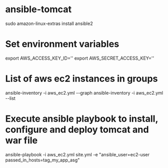 # ansible-tomcat

sudo amazon-linux-extras install ansible2

# Set environment variables
export AWS_ACCESS_KEY_ID='<AWS ACCESS KEY>'
export AWS_SECRET_ACCESS_KEY='<AWS SECRET ACCESS KEY>'

# List of aws ec2 instances in groups
ansible-inventory -i aws_ec2.yml --graph
ansible-inventory -i aws_ec2.yml --list

# Execute ansible playbook to install, configure and deploy tomcat and war file 
ansible-playbook -i aws_ec2.yml site.yml -e "ansible_user=ec2-user passed_in_hosts=tag_my_app_asg"
